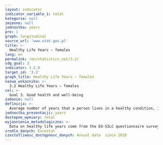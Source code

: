 ```yaml
---
layout: indicator
indicator_variable_1: total
kategorie: null
zmienne: null
jednostka: years
pre: 1
graph: longitudinal
source_url: 'www.stat.gov.pl'
title: >-
  Healthy Life Years – females
lang: en
permalink: /en/statistics_nat/3-2/
sdg_goal: 3
indicator: 3.2.0
target_id: '3.2'
graph_title: Healthy Life Years – females
nazwa_wskaznika: >-
  3.2 Healthy Life Years – females
cel: >-
  Goal 3. Good health and well-being
zadanie: null
definicja: >-
  Average number of years that a person lives in a healthy condition, i.e. without limitation in everyday functioning and without disability.
jednostka_prezentacji: years
dostepne_wymiary: total
wyjasnienia_metodologiczne: >-
  Data on healthy life years come from the EU-SILC questionnaire survey – EU Statistics on Income and Living Conditions (Division 7. Health of the EU-SILC individual questionnaire). The survey covers adult persons aged 16 and more in a households. EU Statistics on Income and Living Conditions (EU-SILC) is the instrument which focuses on providing current and comparable at the Member States level data on income, poverty, social exclusion, living conditions and health state.It is a questionnaire survey carried out every year (with the use of the panel method in the four-year cycle which makes it possible to analyze changes in social phenomena and in the period of time covered by the survey). The organization and methodology of the survey is governed by the Regulation (EC) No. 1177/2003 of the European Parliament and of the Council of 16 June 2003 concerning Community Statistics on Income and Living Conditions (EU-SILC). EU-SILC survey was implemented in the European Union in the years 2004-2007, and in Poland it has been conducted since 2005.The survey method - EU-SILC is a non-obligatory, representative questionnaire survey of individual households, carried out by the face-to-face interview technique. For individual interviews a proxy interview is allowed with another household member who is able to provide reliable information concerning the person who should be covered by the survey (this is applicable to the household members who are absent in the place of residence at the time of the survey).HLY indicator serves to measure the number of years that a person lives in a healthy condition. It combines information on age-specific mortality (age-specific deaths) and vulnerability to diseases (age-specific proportions of the population in healthy and unhealthy condition). A healthy condition is defined as one without limitation in everyday functioning and without disability. This statistical indicator is compiled separately for men and women.The Healthy Life Years (HLY) indicator is one of European Structural Indicators and refers to health as a factor connected with the development and well-being. HLY indicator has been developed as a result of observation that not all years, defined by expected length of life, are lived in a healthy condition.The HLY indicator level – as other measures of the expected health state – is calculated following the Sullivan method widely used since the 70s. The method is based on measures of frequency of disability in the population of a given age (the self-perceived disability) and on mortality tables.
zrodlo_danych: Eurostat
czestotliwosc_dostępnosc_danych: Annual data  since 2010
---
```


